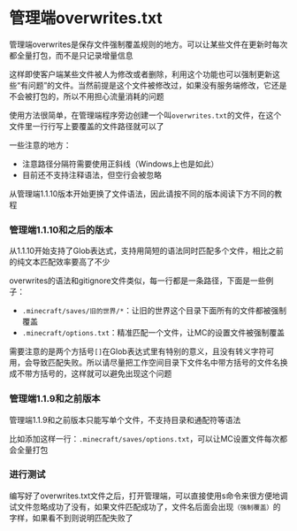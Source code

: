 # 管理端overwrites.txt

管理端overwrites是保存文件强制覆盖规则的地方。可以让某些文件在更新时每次都全量打包，而不是只记录增量信息

这样即使客户端某些文件被人为修改或者删除，利用这个功能也可以强制更新这些“有问题”的文件。当然前提是这个文件被修改过，如果没有服务端修改，它还是不会被打包的，所以不用担心流量消耗的问题

使用方法很简单，在管理端程序旁边创建一个叫`overwrites.txt`的文件，在这个文件里一行行写上要覆盖的文件路径就可以了

一些注意的地方：

+ 注意路径分隔符需要使用正斜线（Windows上也是如此）
+ 目前还不支持注释语法，但空行会被忽略

从管理端1.1.10版本开始更换了文件语法，因此请按不同的版本阅读下方不同的教程

### 管理端1.1.10和之后的版本

从1.1.10开始支持了Glob表达式，支持用简短的语法同时匹配多个文件，相比之前的纯文本匹配效率要高了不少

overwrites的语法和gitignore文件类似，每一行都是一条路径，下面是一些例子：

+ `.minecraft/saves/旧的世界/*`：让旧的世界这个目录下面所有的文件都被强制覆盖
+ `.minecraft/options.txt`：精准匹配一个文件，让MC的设置文件被强制覆盖

需要注意的是两个方括号`[]`在Glob表达式里有特别的意义，且没有转义字符可用，会导致匹配失败。所以请尽量把工作空间目录下文件名中带方括号的文件名换成不带方括号的，这样就可以避免出现这个问题

### 管理端1.1.9和之前版本

管理端1.1.9和之前版本只能写单个文件，不支持目录和通配符等语法

比如添加这样一行：`.minecraft/saves/options.txt`，可以让MC设置文件每次都会全量打包

### 进行测试

编写好了overwrites.txt文件之后，打开管理端，可以直接使用s命令来很方便地调试文件忽略成功了没有，如果文件匹配成功了，文件名后面会出现`（强制覆盖）`的字样，如果看不到则说明匹配失败了